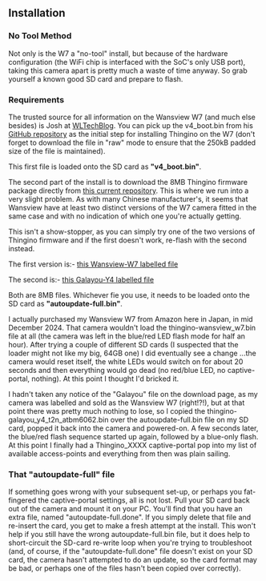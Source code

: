Installation
------------

### No Tool Method

Not only is the W7 a "no-tool" install, but because of the hardware configuration (the WiFi chip is interfaced with the SoC's only USB port), taking this camera apart is pretty much a waste of time anyway.  So grab yourself a known good SD card and prepare to flash.

### Requirements

The trusted source for all information on the Wansview W7 (and much else besides) is Josh at [WLTechBlog](https://github.com/wltechblog/thingino-installers).  You can pick up the v4_boot.bin from his [GitHub repository](https://github.com/wltechblog/thingino-installers) as the initial step for installing Thingino on the W7 (don't forget to download the file in "raw" mode to ensure that the 250kB padded size of the file is maintained).


This first file is loaded onto the SD card as **"v4_boot.bin"**.

The second part of the install is to download the 8MB Thingino firmware package directly from [this current repository](https://github.com/themactep/thingino-firmware).  This is where we run into a very slight problem.  As with many Chinese manufacturer's, it seems that Wansview have at least two distinct versions of the W7 camera fitted in the same case and with no indication of which one you're actually getting.

This isn't a show-stopper, as you can simply try one of the two versions of Thingino firmware and if the first doesn't work, re-flash with the second instead.

The first version is:-   [this Wansview-W7 labelled file](https://github.com/themactep/thingino-firmware/releases/latest/download/thingino-wansview_w7.bin)

The second is:-    [this Galayou-Y4 labelled file](https://github.com/themactep/thingino-firmware/releases/latest/download/thingino-galayou_y4_t23n_atbm6062.bin)

Both are 8MB files.  Whichever fie you use, it needs to be loaded onto the SD card as **"autoupdate-full.bin"**.

I actually purchased my Wansview W7 from Amazon here in Japan, in mid December 2024.  That camera wouldn't load the thingino-wansview_w7.bin file at all (the camera was left in the blue/red LED flash mode for half an hour).  After trying a couple of different SD cards (I suspected that the loader might not like my big, 64GB one) I did eventually see a change ...the camera would reset itself, the white LEDs would switch on for about 20 seconds and then everything would go dead (no red/blue LED, no captive-portal, nothing).  At this point I thought I'd bricked it.

I hadn't taken any notice of the "Galayou" file on the download page, as my camera was labelled and sold as the Wansview W7 (right!?!), but at that point there was pretty much nothing to lose, so I copied the thingino-galayou_y4_t2n_atbm6062.bin over the autoupdate-full.bin file on my SD card, popped it back into the camera and powered-on.  A few seconds later, the blue/red flash sequence started up again, followed by a blue-only flash.  At this point I finally had a Thingino_XXXX captive-portal pop into my list of available access-points and everything from then was plain sailing.

### That "autoupdate-full" file

If something goes wrong with your subsequent set-up, or perhaps you fat-fingered the captive-portal settings, all is not lost.  Pull your SD card back out of the camera and mount it on your PC.  You'll find that you have an extra file, named "autoupdate-full.done".  If you simply delete that file and re-insert the card, you get to make a fresh attempt at the install.  This won't help if you still have the wrong autoupdate-full.bin file, but it does help to short-circuit the SD-card re-write loop when you're trying to troubleshoot (and, of course, if the "autoupdate-full.done" file doesn't exist on your SD card, the camera hasn't attempted to do an update, so the card format may be bad, or perhaps one of the files hasn't been copied over correctly).

